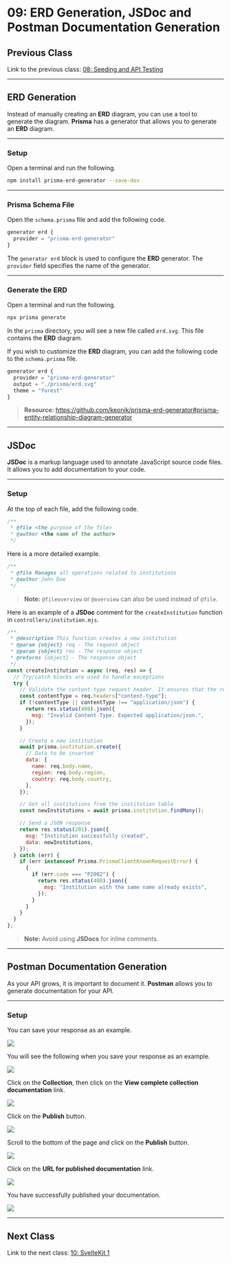 # 09: ERD Generation, JSDoc and Postman Documentation Generation

## Previous Class

Link to the previous class: [08: Seeding and API Testing](https://github.com/otago-polytechnic-bit-courses/ID607001-intro-app-dev-concepts/blob/s2-24/lecture-notes/08-seeding-and-api-testing.md)

---

## ERD Generation

Instead of manually creating an **ERD** diagram, you can use a tool to generate the diagram. **Prisma** has a generator that allows you to generate an **ERD** diagram.

---

### Setup

Open a terminal and run the following.

```bash
npm install prisma-erd-generator --save-dev
```

---

### Prisma Schema File

Open the `schema.prisma` file and add the following code.

```javascript
generator erd {
  provider = "prisma-erd-generator"
}
```

The `generator erd` block is used to configure the **ERD** generator. The `provider` field specifies the name of the generator.

---

### Generate the ERD

Open a terminal and run the following.

```bash
npx prisma generate
```

In the `prisma` directory, you will see a new file called `erd.svg`. This file contains the **ERD** diagram.

If you wish to customize the **ERD** diagram, you can add the following code to the `schema.prisma` file.

```javascript
generator erd {
  provider = "prisma-erd-generator"
  output = "./prisma/erd.svg"
  theme = "forest"
}
```

> **Resource:** <https://github.com/keonik/prisma-erd-generator#prisma-entity-relationship-diagram-generator>

---

## JSDoc

**JSDoc** is a markup language used to annotate JavaScript source code files. It allows you to add documentation to your code.

---

### Setup

At the top of each file, add the following code.

```javascript
/**
 * @file <the purpose of the file>
 * @author <the name of the author>
 */
```

Here is a more detailed example.

```javascript
/**
 * @file Manages all operations related to institutions
 * @author John Doe
 */
```

> **Note:** `@fileoverview` or `@overview` can also be used instead of `@file`.

Here is an example of a **JSDoc** comment for the `createInstitution` function in `controllers/institution.mjs`.

```javascript
/**
 * @description This function creates a new institution
 * @param {object} req - The request object
 * @param {object} res - The response object
 * @returns {object} - The response object
 */
const createInstitution = async (req, res) => {
  // Try/catch blocks are used to handle exceptions
  try {
    // Validate the content-type request header. It ensures that the request body is in JSON format
    const contentType = req.headers["content-type"];
    if (!contentType || contentType !== "application/json") {
      return res.status(400).json({
        msg: "Invalid Content-Type. Expected application/json.",
      });
    }

    // Create a new institution
    await prisma.institution.create({
      // Data to be inserted
      data: {
        name: req.body.name,
        region: req.body.region,
        country: req.body.country,
      },
    });

    // Get all institutions from the institution table
    const newInstitutions = await prisma.institution.findMany();

    // Send a JSON response
    return res.status(201).json({
      msg: "Institution successfully created",
      data: newInstitutions,
    });
  } catch (err) {
    if (err instanceof Prisma.PrismaClientKnownRequestError) {
      {
        if (err.code === "P2002") {
          return res.status(400).json({
            msg: "Institution with the same name already exists",
          });
        }
      }
    }
  }
};
```

> **Note:** Avoid using **JSDocs** for inline comments.

---

## Postman Documentation Generation

As your API grows, it is important to document it. **Postman** allows you to generate documentation for your API.

---

### Setup

You can save your response as an example.

![](<../resources (ignore)/img/08/postman-1.PNG>)

You will see the following when you save your response as an example.

![](<../resources (ignore)/img/08/postman-2.PNG>)

Click on the **Collection**, then click on the **View complete collection documentation** link.

![](<../resources (ignore)/img/08/postman-3.PNG>)

Click on the **Publish** button.

![](<../resources (ignore)/img/08/postman-4.PNG>)

Scroll to the bottom of the page and click on the **Publish** button.

![](<../resources (ignore)/img/08/postman-5.PNG>)

Click on the **URL for published documentation** link.

![](<../resources (ignore)/img/08/postman-6.PNG>)

You have successfully published your documentation.

![](<../resources (ignore)/img/08/postman-7.PNG>)

---

## Next Class

Link to the next class: [10: SvelteKit 1]()